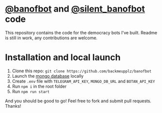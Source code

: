 # [@banofbot](https://telegram.me/banofbot) and [@silent_banofbot](https://telegram.me/banofbot) code
This repository contains the code for the democracy bots I've built. Readme is still in work, any contributions are welcome.

# Installation and local launch
1. Clone this repo: `git clone https://github.com/backmeupplz/banofbot`
2. Launch the [mongo database](https://www.mongodb.com/) locally
3. Create `.env` file with `TELEGRAM_API_KEY`, `MONGO_DB_URL` and `BOTAN_API_KEY`
4. Run `npm i` in the root folder
5. Run `npm run start`

And you should be good to go! Feel free to fork and submit pull requests. Thanks!
